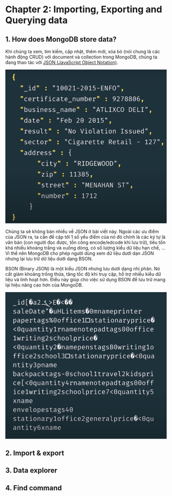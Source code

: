 # Chapter 2: Importing, Exporting and Querying data

## 1. How does MongoDB store data?

Khi chúng ta xem, tìm kiếm, cập nhật, thêm mới, xóa bỏ (nói chung là các hành động CRUD) với document và collection trong MongoDB, chúng ta đang thao tác với [JSON (JavaScript Object Notation)](https://www.w3schools.com/js/js_json_intro.asp).

![](./img/json-ex.png)

Chúng ta sẽ không bàn nhiều về JSON ở bài viết này. Ngoài các ưu điểm của JSON ra, ta cần đề cập tới 1 số yếu điểm của nó đó chính là các ký tự là văn bản (con người đọc được, tốn công encode/edcode khi lưu trữ), tiêu tốn khá nhiều khoảng trắng và xuống dòng, có số lượng kiểu dữ liệu hạn chế, ... Vì thế nên MongoDB cho phép người dùng xem dữ liệu dưới dạn JSON nhưng lại lưu trữ dữ liệu dưới dạng BSON.

BSON (Binary JSON) là một kiểu JSON nhưng lưu dưới dạng nhị phân. Nó cắt giảm khoảng trống thừa, tăng tốc độ khi truy cập, hỗ trợ nhiều kiểu dữ liệu và linh hoạt hơn. Điều này giúp cho việc sử dụng BSON để lưu trữ mang lại hiệu năng cao hơn của MongoDB.

![](./img/bson-ex.png)

## 2. Import & export

## 3. Data explorer

## 4. Find command
